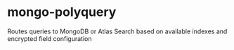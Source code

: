 # mongo-polyquery
Routes queries to MongoDB or Atlas Search based on available indexes and encrypted field configuration
